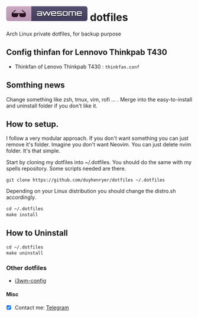 # ![icon](WallPaper/icon.svg) dotfiles

Arch Linux private dotfiles, for backup purpose

## Config thinfan for Lennovo Thinkpab T430

- Thinkfan of Lenovo Thinkpab T430 : `thinkfan.conf`



## Somthing news

Change something like zsh, tmux, vim, rofi ... . Merge into the easy-to-install and uninstall folder if you don't like it.

## How to setup.
I follow a very modular approach. If you don't want something you can just remove it's folder. Imagine you don't want Neovim. You can just delete nvim folder. It's that simple.

Start by cloning my dotfiles into ~/.dotfiles. You should do the same with my spells repository. Some scripts needed are there.

```
git clone https://github.com/duyhenryer/dotfiles ~/.dotfiles

```

Depending on your Linux distribution you should change the distro.sh accordingly.
```
cd ~/.dotfiles
make install
```

## How to Uninstall
```
cd ~/.dotfiles
make uninstall
```
### Other dotfiles
- [i3wm-config](https://github.com/duyhenryer/i3wm-config)

#### Misc
- [x] Contact me: [Telegram](https://t.me/duyhenryer)
